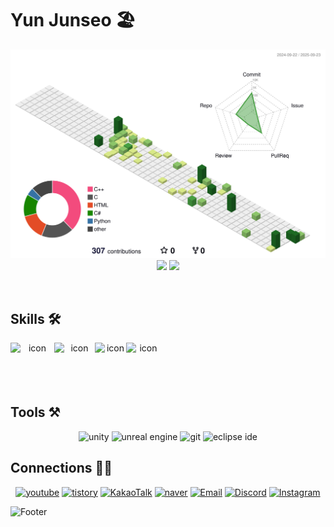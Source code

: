 # Yun Junseo 🏖️

<div align="center">
<!-- ![Yun Junseo's GitHub stats](https://github-readme-stats.vercel.app/api?username=yjs2673&show_icons=true&theme=dark) -->
<!-- [![Top Langs](https://github-readme-stats.vercel.app/api/top-langs/?username=yjs2673&langs_count=8&layout=compact&theme=dark)](https://github.com/yjs2673)﻿ -->

<img src="./profile-3d-contrib/profile-green-animate.svg" width="600" alt="3D Contrib" />  <br/>
<img src="http://mazassumnida.wtf/api/v2/generate_badge?boj=yjs2673" width="300" />
<img src="http://mazandi.herokuapp.com/api?handle=yjs2673&theme=white" width="300" />       <br/>
</div>
<br/>

## Skills 🛠️
<div align="center">

<div style="display: flex; align-items: flex-start; flex-direction: row;">
  <img src="https://techstack-generator.vercel.app/cpp-icon.svg" alt="icon" width="70" height="70" />
  <img src="https://techstack-generator.vercel.app/csharp-icon.svg" alt="icon" width="65" height="65" />
  <img src="https://techstack-generator.vercel.app/python-icon.svg" alt="icon" width="50" height="50" />
  <img src="https://techstack-generator.vercel.app/java-icon.svg" alt="icon" width="55" height="55" />
</div>

<!-- ![python](https://img.shields.io/badge/python-3776AB.svg?&style=for-the-badge&logo=python&logoColor=white) -->
<!-- ![cplusplus](https://img.shields.io/badge/c++-00599C.svg?&style=for-the-badge&logo=cplusplus&logoColor=white) -->
<!-- <img src="https://img.shields.io/badge/c-%23A8B9CC.svg?&style=for-the-badge&logo=c&logoColor=black" /> -->
<!-- ![cplusplus](https://img.shields.io/badge/c%23-663399.svg?&style=for-the-badge&logo=cplusplus&logoColor=white) -->
<!-- ![java](https://img.shields.io/badge/java-007396.svg?&style=for-the-badge&logo=java&logoColor=white) -->
<!-- ![verilog](https://img.shields.io/badge/verilog-000000.svg?&style=for-the-badge&logo=verilog&logoColor=white) -->
</div>

## Tools ⚒️
<div align="center">
  
![unity](https://img.shields.io/badge/unity-000000.svg?&style=for-the-badge&logo=unity&logoColor=white)
![unreal engine](https://img.shields.io/badge/unreal%20engine-0E1128.svg?&style=for-the-badge&logo=unreal%20engine&logoColor=white)
![git](https://img.shields.io/badge/git-F05032.svg?&style=for-the-badge&logo=git&logoColor=white)
![eclipse ide](https://img.shields.io/badge/eclipse%20ide-2C2255.svg?&style=for-the-badge&logo=eclipse%20ide&logoColor=white)
<!-- <img src="https://img.shields.io/badge/visual%20studio%20code-%23007ACC.svg?&style=for-the-badge&logo=visual%20studio%20code&logoColor=white" /> -->
</div>

## Connections ⛓️‍💥
<div align="center">
  
[![youtube](https://img.shields.io/badge/-YouTube-FF0000?style=flat-square&logo=youtube&logoColor=white)](https://www.youtube.com/@yjs2673)
[![tistory](https://img.shields.io/badge/-Tistory-EB531F?style=flat-square&logo=tistory&logoColor=white)](https://yjs2673.tistory.com)
[![KakaoTalk](https://img.shields.io/badge/-KakaoTalk-FFCD00?style=flat-square&logo=Kakaotalk&logoColor=white)](https://open.kakao.com/o/soNd3zTh)
[![naver](https://img.shields.io/badge/-Blog-03C75A?&style=flat-square&logo=naver&logoColor=white)](https://blog.naver.com/yjs2673)
[![Email](https://img.shields.io/badge/-Gmail-4285F4?style=flat-square&logo=gmail&logoColor=white)](mailto:junseo@hello.com)
[![Discord](https://img.shields.io/badge/-Discord-5865F2?style=flat-square&logo=discord&logoColor=white)](https://discord.com/users/353530660415209473)
[![Instagram](https://img.shields.io/badge/-Instagram-ed5ce6?style=flat-square&logo=instagram&logoColor=white)](https://www.instagram.com/junseo.__.o)
</div>

![Footer](https://capsule-render.vercel.app/api?type=waving&color=auto&height=200&section=footer)

